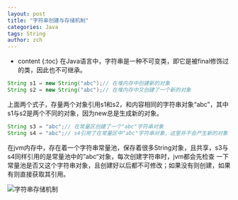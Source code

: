 ```yaml
---
layout: post
title: "字符串创建与存储机制"
categories: Java
tags: String
author: zch
---
```


* content
{:toc}
在Java语言中，字符串是一种不可变类，即它是被final修饰过的类，因此也不可继承。







```java
String s1 = new String("abc");// 在堆内存中创建新的对象
String s2 = new String("abc");// 在堆内存中又创建了一个新的对象
```

上面两个式子，存量两个对象引用s1和s2，和内容相同的字符串对象“abc”，其中s1与s2是两个不同的对象，因为new总是生成新的对象。

```java
String s3 = "abc";// 在常量区创建了一个"abc"字符串对象
String s4 = "abc";// s4引用了在常量区中"abc"字符串对象，这里并不会产生新的对象
```

在jvm内存中，存在着一个字符串常量池，保存着很多String对象，且共享，s3与s4同样引用的是常量池中的”abc“对象，每次创建字符串时，jvm都会先检查 一下常量池是否又这个字符串对象，且创建好以后都不可修改；如果没有则创建，如果有则直接获取其引用。

![字符串存储机制](https://raw.githubusercontent.com/zchdjb/zchdjb.github.io/master/images/string.png)

